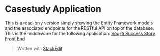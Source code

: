 
# Casestudy Application
This is a read-only version simply showing the Entity Framework models and the associated endpoints for the RESTful API on top of the database. This is the middleware for the following application: [Sogeti Success Story Front End](https://github.com/jesscaann/Success-Story)


> Written with [StackEdit](https://stackedit.io/).
